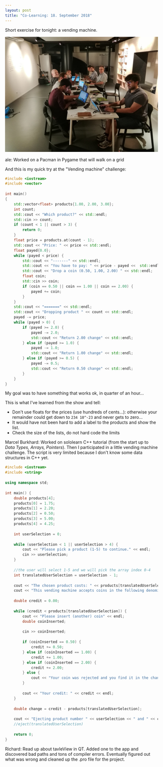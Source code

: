 ```yaml
---
layout: post
title: "Co-Learning: 18. September 2018"
---
```


Short exercise for tonight: a vending machine.

![Co-Learning on Stempber 4th](/assets/posts/2018-09-18.jpg)

ale: Worked on a Pacman in Pygame that will walk on a grid

And this is my quick try at the "Vending machine" challenge:

```cpp
#include <iostream>
#include <vector>

int main()
{
    std::vector<float> products{1.00, 2.00, 3.00};
    int count;
    std::cout << "Which product?" << std::endl;
    std::cin >> count;
    if (count < 1 || count > 3) {
        return 0;
    }
    float price = products.at(count - 1); 
    std::cout << "Price: " << price << std::endl;
    float payed{0.0};
    while (payed < price) {
        std::cout << "-------" << std::endl;
        std::cout << "You have to pay: " << price - payed <<  std::endl;
        std::cout << "Drop a coin (0.50, 1.00, 2.00) " << std::endl;
        float coin;
        std::cin >> coin;
        if (coin == 0.50 || coin == 1.00 || coin == 2.00) {
            payed += coin;
        }
    }
    std::cout << "=======" << std::endl;
    std::cout << "Dropping product " << count << std::endl;
    payed -= price;
    while (payed > 0) {
        if (payed >= 2.0) {
            payed -= 2.0;
            std::cout << "Return 2.00 change" << std::endl;
        } else if (payed >= 1.0) {
            payed -= 1.0;
            std::cout << "Return 1.00 change" << std::endl;
        } else if (payed >= 0.5) {
            payed -= 0.5;
            std::cout << "Return 0.50 change" << std::endl;
        }
    }
}
```

My goal was to have something that works ok, in quarter of an hour...

This is what I've learned from the show and tell:

- Don't use floats for the prices (use hundreds of cents...): otherwise your remainder could get down to `234 10^-23` and never gets to zero... 
- It would have not been hard to add a label to the products and show the list.
- Check the size of the lists, do not hard code the limits

Marcel Burkhard: Worked on sololearn C++ tutorial (from the start up to *Data Types, Arrays, Pointers*). Then I participated in a little vending machine challenge. The script is very limited because I don't know some data structures in C++ yet.


```cpp
#include <iostream>
#include <string>

using namespace std;

int main() {
    double products[4];
    products[0] = 1.75;
    products[1] = 2.20;
    products[2] = 0.50;
    products[3] = 5.00;
    products[4] = 4.25;

    int userSelection = 0;

    while (userSelection < 1 || userSelection > 4) {
        cout << "Please pick a product (1-5) to continue." << endl;
        cin >> userSelection;
    }

    //the user will select 1-5 and we will pick the array index 0-4
    int translatedUserSelection = userSelection - 1;

    cout << "The chosen product costs: " << products[translatedUserSelection] << " Fr." << endl;
    cout << "This vending machine accepts coins in the following denominations: 0.50, 1.00, 2.00" << endl;

    double credit = 0.00;

    while (credit < products[translatedUserSelection]) {
        cout << "Please insert (another) coin" << endl;
        double coinInserted;

        cin >> coinInserted;

        if (coinInserted == 0.50) {
            credit += 0.50;
        } else if (coinInserted == 1.00) {
            credit += 1.00;
        } else if (coinInserted == 2.00) {
            credit += 2.00;
        } else {
            cout << "Your coin was rejected and you find it in the change container." << endl;
        }

        cout << "Your credit: " << credit << endl;
    }

    double change = credit - products[translatedUserSelection];

    cout << "Ejecting product number " << userSelection << " and " << change << " change.";
    //eject(translatedUserSelection)

    return 0;
}
```

Richard: Read up about tavleView in QT. Added one to the app and discovered bad paths and tons of compiler errors. Eventually figured out what was wrong and cleaned up the .pro file for the project.
